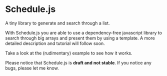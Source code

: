 Schedule.js
===========

A tiny library to generate and search through a list.



With Schedule.js you are able to use a dependency-free javascript library to search through big arrays and present them by using a template.
A more detailed description and tutorial will follow soon.


Take a look at the (rudimentary) example to see how it works.

Please notice that Schedule.js is <b>draft and not stable</b>. If you notice any bugs, please let me know.

